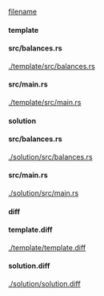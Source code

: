 
[filename](./template/README.md ':include')

<!-- slide:break -->

<!-- tabs:start -->

#### **template**

<!-- tabs:start -->

#### **<span class="file-template file-modified">src/balances.rs</span>**

[./template/src/balances.rs](./template/src/balances.rs ':include :type=code rust')

#### **<span class="file-template file-modified">src/main.rs</span>**

[./template/src/main.rs](./template/src/main.rs ':include :type=code rust')



<!-- tabs:end -->

#### **solution**

<!-- tabs:start -->

#### **<span class="file-solution file-modified">src/balances.rs</span>**

[./solution/src/balances.rs](./solution/src/balances.rs ':include :type=code rust')

#### **<span class="file-solution file-modified">src/main.rs</span>**

[./solution/src/main.rs](./solution/src/main.rs ':include :type=code rust')



<!-- tabs:end -->

#### **diff**

<!-- tabs:start -->

#### **template.diff**

[./template/template.diff](./template/template.diff ':include :type=code diff')

#### **solution.diff**

[./solution/solution.diff](./solution/solution.diff ':include :type=code diff')



<!-- tabs:end -->

<!-- tabs:end -->
